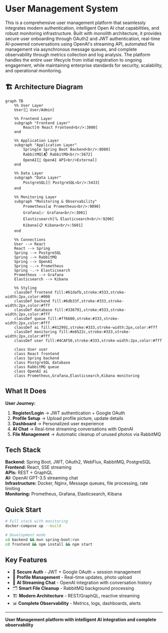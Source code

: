 # User Management System

This is a comprehensive user management platform that seamlessly integrates modern authentication, intelligent Open AI chat capabilities, and robust monitoring infrastructure. Built with monolith architecture, it provides secure user onboarding through OAuth2 and JWT authentication, real-time AI-powered conversations using OpenAI's streaming API, automated file management via asynchronous message queues, and complete observability through metrics collection and log analysis. The platform handles the entire user lifecycle from initial registration to ongoing engagement, while maintaining enterprise standards for security, scalability, and operational monitoring.

## 🏗️ Architecture Diagram

```mermaid
graph TB
    %% User Layer
    User[👤 User/Admin]
    
    %% Frontend Layer
    subgraph "Frontend Layer"
        React[🌐 React Frontend<br/>:3000]
    end
    
    %% Application Layer
    subgraph "Application Layer"
        Spring[⚙️ Spring Boot Backend<br/>:8080]
        RabbitMQ[📬 RabbitMQ<br/>:5672]
        OpenAI[🤖 OpenAI API<br/>External]
    end
    
    %% Data Layer
    subgraph "Data Layer"
        PostgreSQL[🗄️ PostgreSQL<br/>:5433]
    end
    
    %% Monitoring Layer
    subgraph "Monitoring & Observability"
        Prometheus[📊 Prometheus<br/>:9090]
        Grafana[📈 Grafana<br/>:3001]
        Elasticsearch[🔍 Elasticsearch<br/>:9200]
        Kibana[📋 Kibana<br/>:5601]
    end
    
    %% Connections
    User --> React
    React --> Spring
    Spring --> PostgreSQL
    Spring --> RabbitMQ
    Spring --> OpenAI
    Spring -.-> Prometheus
    Spring -.-> Elasticsearch
    Prometheus --> Grafana
    Elasticsearch --> Kibana
    
    %% Styling
    classDef frontend fill:#61dafb,stroke:#333,stroke-width:2px,color:#000
    classDef backend fill:#6db33f,stroke:#333,stroke-width:2px,color:#fff
    classDef database fill:#336791,stroke:#333,stroke-width:2px,color:#fff
    classDef queue fill:#ff6600,stroke:#333,stroke-width:2px,color:#fff
    classDef ai fill:#412991,stroke:#333,stroke-width:2px,color:#fff
    classDef monitoring fill:#e6522c,stroke:#333,stroke-width:2px,color:#fff
    classDef user fill:#4CAF50,stroke:#333,stroke-width:2px,color:#fff
    
    class User user
    class React frontend
    class Spring backend
    class PostgreSQL database
    class RabbitMQ queue
    class OpenAI ai
    class Prometheus,Grafana,Elasticsearch,Kibana monitoring
```

## What It Does

**User Journey:**
1. **Register/Login** → JWT authentication + Google OAuth
2. **Profile Setup** → Upload profile picture, update details  
3. **Dashboard** → Personalized user experience
4. **AI Chat** → Real-time streaming conversations with OpenAI
5. **File Management** → Automatic cleanup of unused photos via RabbitMQ

## Tech Stack

**Backend:** Spring Boot, JWT, OAuth2, WebFlux, RabbitMQ, PostgreSQL  
**Frontend:** React, SSE streaming  
**APIs:** REST + GraphQL  
**AI:** OpenAI GPT-3.5 streaming chat  
**Infrastructure:** Docker, Nginx, Message queues, file processing, rate limiting  
**Monitoring:** Prometheus, Grafana, Elasticsearch, Kibana

## Quick Start

```bash
# Full stack with monitoring
docker-compose up --build

# Development mode
cd backend && mvn spring-boot:run
cd frontend && npm install && npm start
```

## Key Features

- 🔐 **Secure Auth** - JWT + Google OAuth + session management
- 👤 **Profile Management** - Real-time updates, photo upload
- 🤖 **AI Streaming Chat** - OpenAI integration with conversation history
- 🗂️ **Smart File Cleanup** - RabbitMQ background processing
- 🏗️ **Modern Architecture** - REST/GraphQL, reactive streaming
- 📊 **Complete Observability** - Metrics, logs, dashboards, alerts

---

**User Management platform with intelligent AI integration and complete observability**
